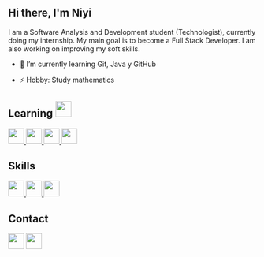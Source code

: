 <h2> Hi there, I'm Niyi </h2>
I am a Software Analysis and Development student (Technologist), currently doing my internship. My main goal is to become a Full Stack Developer. I am also working on improving my soft skills.

- 🌱 I’m currently learning Git, Java y GitHub
  
- ⚡ Hobby: Study mathematics

<h2> Learning <img src = "https://media2.giphy.com/media/QssGEmpkyEOhBCb7e1/giphy.gif?cid=ecf05e47a0n3gi1bfqntqmob8g9aid1oyj2wr3ds3mg700bl&rid=giphy.gif" width = 32px> </h2>
<a href= # > <img width ='32px' src ='https://raw.githubusercontent.com/rahulbanerjee26/githubAboutMeGenerator/main/icons/java.svg'> </a>
<a href= # > <img width ='32px' src ='https://raw.githubusercontent.com/rahulbanerjee26/githubAboutMeGenerator/main/icons/reactjs.svg'> </a>
<a href= # > <img width='32px' src='https://raw.githubusercontent.com/rahulbanerjee26/githubAboutMeGenerator/main/icons/git.svg'> </a>
<a href= # > <img width='32px' src='https://raw.githubusercontent.com/rahulbanerjee26/githubAboutMeGenerator/main/icons/github.svg'> </a>



<h2> Skills </h2>
<a href= # > <img width ='32px' src ='https://raw.githubusercontent.com/rahulbanerjee26/githubAboutMeGenerator/main/icons/css.svg'> </a>
<a href= # > <img width ='32px' src ='https://raw.githubusercontent.com/rahulbanerjee26/githubAboutMeGenerator/main/icons/html.svg'> </a>
<a href= # > <img width ='32px' src ='https://raw.githubusercontent.com/rahulbanerjee26/githubAboutMeGenerator/main/icons/javascript.svg'> </a>



<h2> Contact </h2>
<a href = 'https://www.linkedin.com/in/niyi-morera-184894281/'> <img width = '32px' align= 'center' src="https://raw.githubusercontent.com/rahulbanerjee26/githubAboutMeGenerator/main/icons/linked-in-alt.svg"/></a> 
<a href = 'https://github.com/NymScript'> <img width = '32px' align= 'center' src="https://raw.githubusercontent.com/rahulbanerjee26/githubAboutMeGenerator/main/icons/github.svg"/></a>
  

